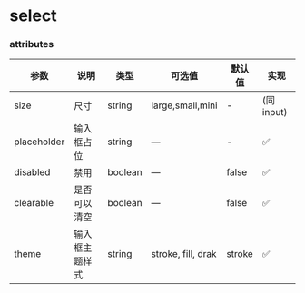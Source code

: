 # select

### attributes
| 参数      | 说明          | 类型      | 可选值                           | 默认值  | 实现 |
|---------- |-------------- |---------- |--------------------------------  |-------- |-------- |
| size | 尺寸 | string | large,small,mini | - | (同input) |
| placeholder | 输入框占位 | string | — | - | ✅ |
| disabled | 禁用 | boolean | — | false | ✅ |
| clearable | 是否可以清空 | boolean | — | false | ✅ |
| theme | 输入框主题样式 | string | stroke, fill, drak | stroke | ✅ |
